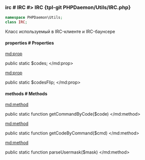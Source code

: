 ### irc # IRC #> IRC {tpl-git PHPDaemon/Utils/IRC.php}

```php
namespace PHPDaemon\Utils;
class IRC;
```

Класс используемый в IRC-клиенте и IRC-баунсере

<!-- include-namespace path="\PHPDaemon\Utils\IRC" commit="bf8d120e0240dd117b67aa0351152ed9b60d052d" level="" access="" -->
#### properties # Properties

<md:prop>

public static $codes;
</md:prop>

<md:prop>

public static $codesFlip;
</md:prop>

#### methods # Methods

<md:method>

public static function getCommandByCode($code)
</md:method>

<md:method>

public static function getCodeByCommand($cmd)
</md:method>

<md:method>

public static function parseUsermask($mask)
</md:method>


<!--/ include-namespace -->
